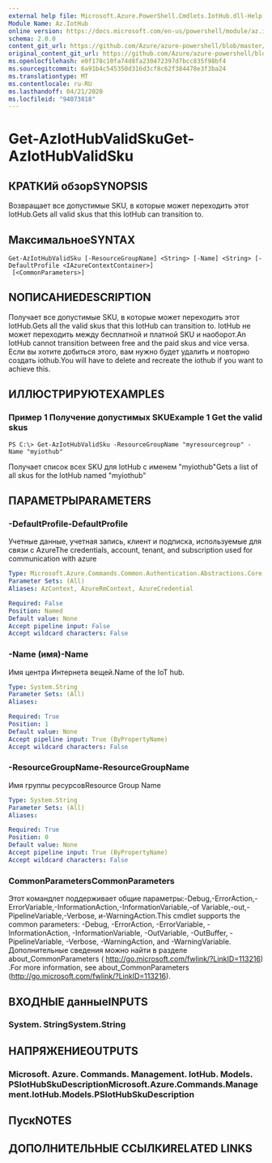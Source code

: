 ```yaml
---
external help file: Microsoft.Azure.PowerShell.Cmdlets.IotHub.dll-Help.xml
Module Name: Az.IotHub
online version: https://docs.microsoft.com/en-us/powershell/module/az.iothub/get-aziothubvalidsku
schema: 2.0.0
content_git_url: https://github.com/Azure/azure-powershell/blob/master/src/IotHub/IotHub/help/Get-AzIotHubValidSku.md
original_content_git_url: https://github.com/Azure/azure-powershell/blob/master/src/IotHub/IotHub/help/Get-AzIotHubValidSku.md
ms.openlocfilehash: e0f178c10fa74d8fa230472397d7bcc835f98bf4
ms.sourcegitcommit: 6a91b4c545350d316d3cf8c62f384478e3f3ba24
ms.translationtype: MT
ms.contentlocale: ru-RU
ms.lasthandoff: 04/21/2020
ms.locfileid: "94073818"
---
```

# <span data-ttu-id="cdb7c-101">Get-AzIotHubValidSku</span><span class="sxs-lookup"><span data-stu-id="cdb7c-101">Get-AzIotHubValidSku</span></span>

## <span data-ttu-id="cdb7c-102">КРАТКИй обзор</span><span class="sxs-lookup"><span data-stu-id="cdb7c-102">SYNOPSIS</span></span>
<span data-ttu-id="cdb7c-103">Возвращает все допустимые SKU, в которые может переходить этот IotHub.</span><span class="sxs-lookup"><span data-stu-id="cdb7c-103">Gets all valid skus that this IotHub can transition to.</span></span>

## <span data-ttu-id="cdb7c-104">Максимальное</span><span class="sxs-lookup"><span data-stu-id="cdb7c-104">SYNTAX</span></span>

```
Get-AzIotHubValidSku [-ResourceGroupName] <String> [-Name] <String> [-DefaultProfile <IAzureContextContainer>]
 [<CommonParameters>]
```

## <span data-ttu-id="cdb7c-105">NОПИСАНИЕ</span><span class="sxs-lookup"><span data-stu-id="cdb7c-105">DESCRIPTION</span></span>
<span data-ttu-id="cdb7c-106">Получает все допустимые SKU, в которые может переходить этот IotHub.</span><span class="sxs-lookup"><span data-stu-id="cdb7c-106">Gets all the valid skus that this IotHub can transition to.</span></span>
<span data-ttu-id="cdb7c-107">IotHub не может переходить между бесплатной и платной SKU и наоборот.</span><span class="sxs-lookup"><span data-stu-id="cdb7c-107">An IotHub cannot transition between free and the paid skus and vice versa.</span></span> <span data-ttu-id="cdb7c-108">Если вы хотите добиться этого, вам нужно будет удалить и повторно создать iothub.</span><span class="sxs-lookup"><span data-stu-id="cdb7c-108">You will have to delete and recreate the iothub if you want to achieve this.</span></span>

## <span data-ttu-id="cdb7c-109">ИЛЛЮСТРИРУЮТ</span><span class="sxs-lookup"><span data-stu-id="cdb7c-109">EXAMPLES</span></span>

### <span data-ttu-id="cdb7c-110">Пример 1 Получение допустимых SKU</span><span class="sxs-lookup"><span data-stu-id="cdb7c-110">Example 1 Get the valid skus</span></span>
```
PS C:\> Get-AzIotHubValidSku -ResourceGroupName "myresourcegroup" -Name "myiothub"
```

<span data-ttu-id="cdb7c-111">Получает список всех SKU для IotHub с именем "myiothub"</span><span class="sxs-lookup"><span data-stu-id="cdb7c-111">Gets a list of all skus for the IotHub named "myiothub"</span></span>

## <span data-ttu-id="cdb7c-112">ПАРАМЕТРЫ</span><span class="sxs-lookup"><span data-stu-id="cdb7c-112">PARAMETERS</span></span>

### <span data-ttu-id="cdb7c-113">-DefaultProfile</span><span class="sxs-lookup"><span data-stu-id="cdb7c-113">-DefaultProfile</span></span>
<span data-ttu-id="cdb7c-114">Учетные данные, учетная запись, клиент и подписка, используемые для связи с Azure</span><span class="sxs-lookup"><span data-stu-id="cdb7c-114">The credentials, account, tenant, and subscription used for communication with azure</span></span>

```yaml
Type: Microsoft.Azure.Commands.Common.Authentication.Abstractions.Core.IAzureContextContainer
Parameter Sets: (All)
Aliases: AzContext, AzureRmContext, AzureCredential

Required: False
Position: Named
Default value: None
Accept pipeline input: False
Accept wildcard characters: False
```

### <span data-ttu-id="cdb7c-115">-Name (имя)</span><span class="sxs-lookup"><span data-stu-id="cdb7c-115">-Name</span></span>
<span data-ttu-id="cdb7c-116">Имя центра Интернета вещей.</span><span class="sxs-lookup"><span data-stu-id="cdb7c-116">Name of the IoT hub.</span></span> 

```yaml
Type: System.String
Parameter Sets: (All)
Aliases:

Required: True
Position: 1
Default value: None
Accept pipeline input: True (ByPropertyName)
Accept wildcard characters: False
```

### <span data-ttu-id="cdb7c-117">-ResourceGroupName</span><span class="sxs-lookup"><span data-stu-id="cdb7c-117">-ResourceGroupName</span></span>
<span data-ttu-id="cdb7c-118">Имя группы ресурсов</span><span class="sxs-lookup"><span data-stu-id="cdb7c-118">Resource Group Name</span></span>

```yaml
Type: System.String
Parameter Sets: (All)
Aliases:

Required: True
Position: 0
Default value: None
Accept pipeline input: True (ByPropertyName)
Accept wildcard characters: False
```

### <span data-ttu-id="cdb7c-119">CommonParameters</span><span class="sxs-lookup"><span data-stu-id="cdb7c-119">CommonParameters</span></span>
<span data-ttu-id="cdb7c-120">Этот командлет поддерживает общие параметры:-Debug,-ErrorAction,-ErrorVariable,-InformationAction,-InformationVariable,-of Variable,-out,-PipelineVariable,-Verbose, и-WarningAction.</span><span class="sxs-lookup"><span data-stu-id="cdb7c-120">This cmdlet supports the common parameters: -Debug, -ErrorAction, -ErrorVariable, -InformationAction, -InformationVariable, -OutVariable, -OutBuffer, -PipelineVariable, -Verbose, -WarningAction, and -WarningVariable.</span></span> <span data-ttu-id="cdb7c-121">Дополнительные сведения можно найти в разделе about_CommonParameters ( http://go.microsoft.com/fwlink/?LinkID=113216) .</span><span class="sxs-lookup"><span data-stu-id="cdb7c-121">For more information, see about_CommonParameters (http://go.microsoft.com/fwlink/?LinkID=113216).</span></span>

## <span data-ttu-id="cdb7c-122">ВХОДНЫЕ данные</span><span class="sxs-lookup"><span data-stu-id="cdb7c-122">INPUTS</span></span>

### <span data-ttu-id="cdb7c-123">System. String</span><span class="sxs-lookup"><span data-stu-id="cdb7c-123">System.String</span></span>

## <span data-ttu-id="cdb7c-124">НАПРЯЖЕНИЕ</span><span class="sxs-lookup"><span data-stu-id="cdb7c-124">OUTPUTS</span></span>

### <span data-ttu-id="cdb7c-125">Microsoft. Azure. Commands. Management. IotHub. Models. PSIotHubSkuDescription</span><span class="sxs-lookup"><span data-stu-id="cdb7c-125">Microsoft.Azure.Commands.Management.IotHub.Models.PSIotHubSkuDescription</span></span>

## <span data-ttu-id="cdb7c-126">Пуск</span><span class="sxs-lookup"><span data-stu-id="cdb7c-126">NOTES</span></span>

## <span data-ttu-id="cdb7c-127">ДОПОЛНИТЕЛЬНЫЕ ССЫЛКИ</span><span class="sxs-lookup"><span data-stu-id="cdb7c-127">RELATED LINKS</span></span>

